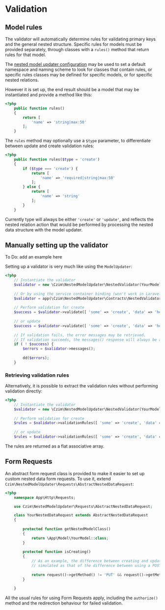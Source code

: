 # Validation

## Model rules

The validator will automatically determine rules for validating primary keys and the general nested structure.
Specific rules for models must be provided separately, through classes with a `rules()` method that return
rules for that model. 

The [nested model updater configuration](CONFIG.md) may be used to set a default namespace and naming scheme
to look for classes that contain rules, or specific rules classes may be defined for specific models, or for
specific nested relations.

However it is set up, the end result should be a model that may be instantiated and provide a method like
this:

```php
<?php
    public function rules()
    {
        return [
            'name' => 'string|max:50'
        ];
    }
```

The `rules` method may optionally use a `$type` parameter, to differentiate between update and create
validation rules:

```php
<?php
    public function rules($type = 'create')
    {
        if ($type === 'create') {
            return [
                'name' => 'required|string|max:50'
            ];
        } else {
            return [
                'name' => 'string'
            ];
        }
    }
```

Currently type will always be either `'create'` or `'update'`, and reflects the nested relation action
that would be performed by processing the nested data structure with the model updater.


## Manually setting up the validator

To Do: add an example here

Setting up a validator is very much like using the `ModelUpdater`:

```php
<?php
    // Instantiate the validator
    $validator = new \Czim\NestedModelUpdater\NestedValidator(YourModel::class);
    
    // Or by using the service container binding (won't work in Laravel 5.4)
    $validator = app(\Czim\NestedModelUpdater\Contracts\NestedValidatorInterface::class, [ YourModel::class ]);
    
    // Perform validation for create
    $success = $validator->validate([ 'some' => 'create', 'data' => 'here' ], true);
    
    // or update
    $success = $validator->validate([ 'some' => 'create', 'data' => 'here' ], false);
    
    // If validation fails, the error messages may be retrieved.
    // If validation succeeds, the messages() response will always be an empty MessageBag instance.
    if ( ! $success) {
        $errors = $validator->messages();
        
        dd($errors);
    } 
```


### Retrieving validation rules

Alternatively, it is possible to extract the validation rules without performing validation directly:

```php
<?php
    // Instantiate the validator
    $validator = new \Czim\NestedModelUpdater\NestedValidator(YourModel::class);
    
    // Perform validation for create
    $rules = $validator->validationRules([ 'some' => 'create', 'data' => 'here' ], true);
    
    // or update
    $rules = $validator->validationRules([ 'some' => 'create', 'data' => 'here' ], false);
```

The rules are returned as a flat associative array.


## Form Requests

An abstract form request class is provided to make it easier to set up custom nested data
form requests. To use it, extend `Czim\NestedModelUpdater\Requests\AbstractNestedDataRequest`:

```php
<?php
    namespace App\Http\Requests;

    use Czim\NestedModelUpdater\Requests\AbstractNestedDataRequest;

    class YourNestedDataRequest extends AbstractNestedDataRequest
    {
    
        protected function getNestedModelClass()
        {
            return \App\Model\YourModel::class;
        }
    
        protected function isCreating()
        {
            // As an example, the difference between creating and updating here is
            // simulated as that of the difference between using a POST and PUT method.
    
            return request()->getMethod() != 'PUT' && request()->getMethod() != 'PATCH';
        }
    
    }
```

All the usual rules for using Form Requests apply, including the `authorize()` method and
the redirection behaviour for failed validation.
